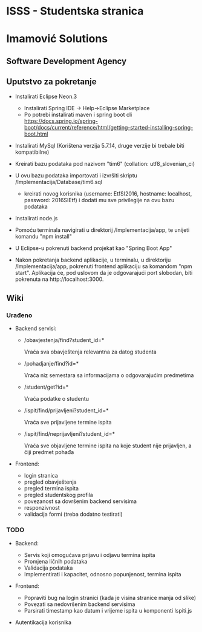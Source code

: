 # ISSS - Studentska stranica
# Imamović Solutions
## Software Development Agency

## Uputstvo za pokretanje

* Instalirati Eclipse Neon.3
    *   Instalirati Spring IDE -> Help->Eclipse Marketplace
    *   Po potrebi instalirati maven i spring boot cli https://docs.spring.io/spring-boot/docs/current/reference/html/getting-started-installing-spring-boot.html
    
*   Instalirati MySql (Korištena verzija 5.7.14, druge verzije bi trebale biti kompatibilne)

*   Kreirati bazu podataka pod nazivom "tim6" (collation: utf8_slovenian_ci)

*   U ovu bazu podataka importovati i izvršiti skriptu /Implementacija/Database/tim6.sql
    * kreirati novog korisnika (username: EtfSI2016, hostname: localhost, password: 2016SIEtf) i dodati mu sve  privilegije na ovu bazu podataka
    
* Instalirati node.js

* Pomoću terminala navigirati u direktorij /Implementacija/app, te unijeti komandu "npm install"

* U Eclipse-u pokrenuti backend projekat kao "Spring Boot App"

* Nakon pokretanja backend aplikacije, u terminalu, u direktoriju /Implementacija/app, pokrenuti frontend aplikaciju sa komandom "npm start". Aplikacija će, pod uslovom da je odgovarajući port slobodan, biti pokrenuta na http://localhost:3000.

## Wiki

### Urađeno

* Backend servisi:
	* /obavjestenja/find?student_id=*
	
    	Vraća sva obavještenja relevantna za datog studenta
        
    * /pohadjanje/find?id=*
	
    	Vraća niz semestara sa informacijama o odgovarajućim predmetima
        
    * /student/get?id=*
	
    	Vraća podatke o studentu
        
    * /ispit/find/prijavljeni?student_id=*
	
    	Vraća sve prijavljene termine ispita

    * /ispit/find/neprijavljeni?student_id=*
	
    	Vraća sve objavljene termine ispita na koje student nije prijavljen, a čiji predmet pohađa

* Frontend:
	* login stranica
	* pregled obavještenja
	* pregled termina ispita
	* pregled studentskog profila
	* povezanost sa dovršenim backend servisima
	* responzivnost
	* validacija formi (treba dodatno testirati)
        
### TODO

* Backend:
	* Servis koji omogućava prijavu i odjavu termina ispita
	* Promjena ličnih podataka
	* Validacija podataka
	* Implementirati i kapacitet, odnosno popunjenost, termina ispita 

* Frontend:
	* Popraviti bug na login stranici (kada je visina stranice manja od slike)
	* Povezati sa nedovršenim backend servisima
	* Parsirati timestamp kao datum i vrijeme ispita u komponenti Ispiti.js

* Autentikacija korisnika